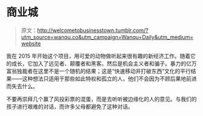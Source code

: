 # 商业城

> 原文：<http://welcometobusinesstown.tumblr.com/?utm_source=wanqu.co&utm_campaign=Wanqu+Daily&utm_medium=website>

我在 2015 年开始这个项目，用可爱的动物做听起来很有趣的新经济工作。随着它的成长，它加入了远见者、颠覆者和黑客。然后是机会主义者和骗子。暴力的亿万富翁独裁者在这里不是一个随机的结果；这是“快速移动并打破东西”文化的平行结果——这种想法只适用于那些如此特权和孤立的人，他们不会因为不顾后果地前进而失去什么。

不要再崇拜几个赢了风投彩票的混蛋，而是去听听被边缘化的人的意见。与我们的孩子进行艰难的对话，而许多父母都避免了这种对话。